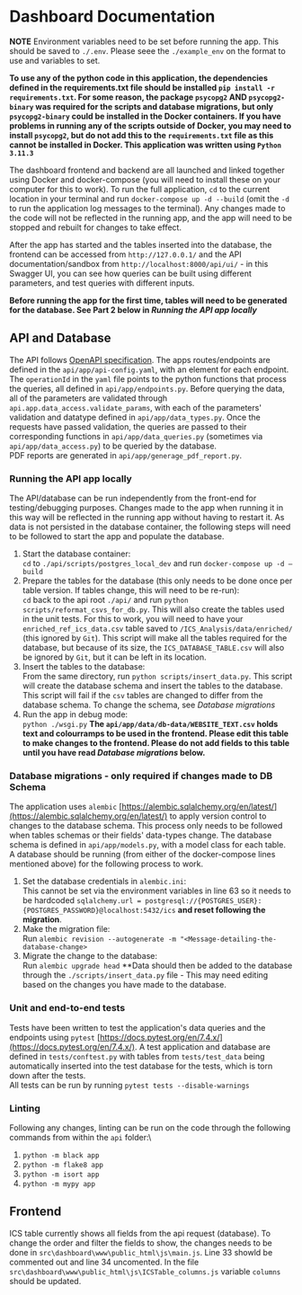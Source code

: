 # Dashboard Documentation

**NOTE** Environment variables need to be set before running the app. This should be saved to `./.env`. Please seee the `./example_env` on the format to use and variables to set.

**To use any of the python code in this application, the dependencies defined in the requirements.txt file should be installed `pip install -r requirements.txt`. For some reason, the package `psycopg2` AND `psycopg2-binary` was required for the scripts and database migrations, but only `psycopg2-binary` could be installed in the Docker containers. If you have problems in running any of the scripts outside of Docker, you may need to install `psycopg2`, but do not add this to the `requirements.txt` file as this cannot be installed in Docker. This application was written using `Python 3.11.3`**

The dashboard frontend and backend are all launched and linked together using Docker and docker-compose (you will need to install these on your computer for this to work). To run the full application, `cd` to the current location in your terminal and run `docker-compose up -d --build` (omit the `-d` to run the application log messages to the terminal). Any changes made to the code will not be reflected in the running app, and the app will need to be stopped and rebuilt for changes to take effect. 

After the app has started and the tables inserted into the database, the frontend can be accessed from `http://127.0.0.1/` and the API documentation/sandbox from `http://localhost:8000/api/ui/` - in this Swagger UI, you can see how queries can be built using different parameters, and test queries with different inputs.

**Before running the app for the first time, tables will need to be generated for the database. See Part 2 below in *Running the API app locally***

## API and Database
The API follows [OpenAPI specification](https://www.openapis.org/). The apps routes/endpoints are defined in the `api/app/api-config.yaml`, with an element for each endpoint. The `operationId` in the `yaml` file points to the python functions that process the queries, all defined in `api/app/endpoints.py`. Before querying the data, all of the parameters are validated through `api.app.data_access.validate_params`, with each of the parameters' validation and datatype defined in `api/app/data_types.py`. Once the requests have passed validation, the queries are passed to their corresponding functions in `api/app/data_queries.py` (sometimes via `api/app/data_access.py`) to be queried by the database.\
PDF reports are generated in `api/app/generage_pdf_report.py`.

### Running the API app locally
The API/database can be run independently from the front-end for testing/debugging purposes. Changes made to the app when running it in this way will be reflected in the running app without having to restart it. As data is not persisted in the database container, the following steps will need to be followed to start the app and populate the database.
1. Start the database container:\
`cd` to `./api/scripts/postgres_local_dev` and run `docker-compose up -d –build`
2. Prepare the tables for the database (this only needs to be done once per table version. If tables change, this will need to be re-run):\
`cd` back to the api root `./api/` and run `python scripts/reformat_csvs_for_db.py`. This will also create the tables used in the unit tests. For this to work, you will need to have your `enriched_ref_ics_data.csv` table saved to `/ICS_Analysis/data/enriched/` (this ignored by `Git`). This script will make all the tables required for the database, but because of its size, the `ICS_DATABASE_TABLE.csv` will also be ignored by `Git`, but it can be left in its location. 
3. Insert the tables to the database:\
From the same directory, run `python scripts/insert_data.py`. This script will create the database schema and insert the tables to the database. This script will fail if the `csv` tables are changed to differ from the database schema. To change the schema, see *Database migrations*
4. Run the app in debug mode:\
`python ./wsgi.py`
**The `api/app/data/db-data/WEBSITE_TEXT.csv` holds text and colourramps to be used in the frontend. Please edit this table to make changes to the frontend. Please do not add fields to this table until you have read *Database migrations* below.**

### Database migrations - only required if changes made to DB Schema
The application uses `alembic` [https://alembic.sqlalchemy.org/en/latest/](https://alembic.sqlalchemy.org/en/latest/) to apply version control to changes to the database schema. This process only needs to be followed when tables schemas or their fields' data-types change. The database schema is defined in `api/app/models.py`, with a model class for each table. A database should be running (from either of the docker-compose lines mentioned above) for the following process to work.
1. Set the database credentials in `alembic.ini`:\
This cannot be set via the environment variables in line 63 so it needs to be hardcoded `sqlalchemy.url = postgresql://{POSTGRES_USER}:{POSTGRES_PASSWORD}@localhost:5432/ics` **and reset following the migration**.
2. Make the migration file:\
Run `alembic revision --autogenerate -m "<Message-detailing-the-database-change>`
3. Migrate the change to the database:\
Run `alembic upgrade head`
**Data should then be added to the database through the `./scripts/insert_data.py` file - This may need editing based on the changes you have made to the database.

### Unit and end-to-end tests
Tests have been written to test the application's data queries and the endpoints using `pytest` [https://docs.pytest.org/en/7.4.x/](https://docs.pytest.org/en/7.4.x/). A test application and database are defined in `tests/conftest.py` with tables from `tests/test_data` being automatically inserted into the test database for the tests, which is torn down after the tests.\
All tests can be run by running `pytest tests --disable-warnings`

### Linting
Following any changes, linting can be run on the code through the following commands from within the `api` folder:\
1. `python -m black app`
2. `python -m flake8 app`
3. `python -m isort app`
4. `python -m mypy app`

## Frontend
ICS table currently shows all fields from the api request (database). To change the order and filter the fields to show, the changes needs to be done in  `src\dashboard\www\public_html\js\main.js`. Line 33 showld be commented out and line 34 uncomented.
In the file `src\dashboard\www\public_html\js\ICSTable_columns.js` variable `columns` should be updated. 


